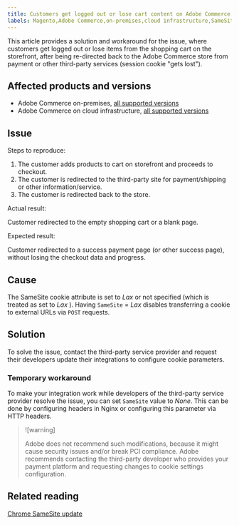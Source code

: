 ```yaml
---
title: Customers get logged out or lose cart content on Adobe Commerce storefront
labels: Magento,Adobe Commerce,on-premises,cloud infrastructure,SameSite,cart,cookies,how to,logged out,session,2.3.0,2.3.1,2.3.2,2.3.2-p2,2.3.3,2.3.3-p1,2.3.4,2.3.4-p2,2.3.5-p1,2.3.5-p2,2.3.6,2.3.6-p1,2.3.7,2.4.0,2.4.0-p1,2.4.1-p1,2.4.2,2.4.2-p1,2.3.7-p1,2.3.7-p2,2.4.1,2.4.2-p2,2.4.3,2.4.3-p1
---
```


This article provides a solution and workaround for the issue, where customers get logged out or lose items from the shopping cart on the storefront, after being re-directed back to the Adobe Commerce store from payment or other third-party services (session cookie "gets lost").

## Affected products and versions

* Adobe Commerce on-premises, [all supported versions](https://magento.com/sites/default/files/magento-software-lifecycle-policy.pdf)
* Adobe Commerce on cloud infrastructure, [all supported versions](https://magento.com/sites/default/files/magento-software-lifecycle-policy.pdf)

## Issue

 <span class="wysiwyg-underline">Steps to reproduce:</span>

1. The customer adds products to cart on storefront and proceeds to checkout.
1. The customer is redirected to the third-party site for payment/shipping or other information/service.
1. The customer is redirected back to the store.

 <span class="wysiwyg-underline">Actual result:</span>

Customer redirected to the empty shopping cart or a blank page.

 <span class="wysiwyg-underline">Expected result:</span>

Customer redirected to a success payment page (or other success page), without losing the checkout data and progress.

## Cause

The SameSite cookie attribute is set to *Lax* or not specified (which is treated as set to *Lax* ). Having `SameSite` = *Lax* disables transferring a cookie to external URLs via `POST` requests.

## Solution

To solve the issue, contact the third-party service provider and request their developers update their integrations to configure cookie parameters.

### Temporary workaround

To make your integration work while developers of the third-party service provider resolve the issue, you can set `SameSite` value to *None*. This can be done by configuring headers in Nginx or configuring this parameter via HTTP headers.

>![warning]
>
>Adobe does not recommend such modifications, because it might cause security issues and/or break PCI compliance. Adobe recommends contacting the third-party developer who provides your payment platform and requesting changes to cookie settings configuration.

## Related reading

 [Chrome SameSite update](https://www.chromestatus.com/feature/5088147346030592)
